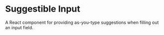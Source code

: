 # Suggestible Input

A React component for providing as-you-type suggestions when filling out an input field.
